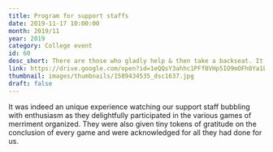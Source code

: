 ```yaml
---
title: Program for support staffs
date: 2019-11-17 10:00:00
month: 2019/11
year: 2019
category: College event
id: 60
desc_short: There are those who gladly help & then take a backseat. It is their support on which we build our  buildings. To acknowledge their contribution in our growth, a thanksgiving programme was conducted.
link: https://drive.google.com/open?id=1eQQsY3ahhc1PFf0VHp5IO9mOFh0Ya1Ly
thumbnail: images/thumbnails/1589434535_dsc1637.jpg
draft: false
---
```


It was indeed an unique experience watching our support staff bubbling with enthusiasm as they delightfully participated in the various games of merriment organized. They were also given tiny tokens of gratitude on the conclusion of every game and were acknowledged for all they had done for us.